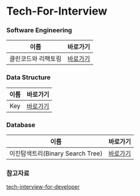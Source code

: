 # Tech-For-Interview

### Software Engineering

| 이름               | 바로가기    | 
| :-----------------: | :------:  |
| 클린코드와 리팩토링 | [바로가기](./Software%20Engineering/CleanCode&Refactoring.md) |

### Data Structure

| 이름               | 바로가기    | 
| :-----------------: | :------:  |
| Key | [바로가기](./Data%20Structure/BinarySearchTree.md) |

### Database

| 이름               | 바로가기    | 
| :-----------------: | :------:  |
| 이진탐색트리(Binary Search Tree) | [바로가기](Database\Key.md) |

### 참고자료
[tech-interview-for-developer](https://github.com/gyoogle/tech-interview-for-developer)